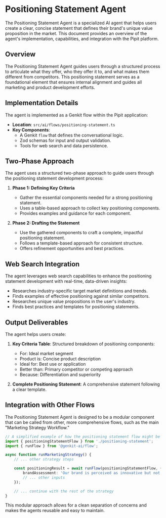 # Positioning Statement Agent

The Positioning Statement Agent is a specialized AI agent that helps users create a clear, concise statement that defines their brand's unique value proposition in the market. This document provides an overview of the agent's implementation, capabilities, and integration with the Pipit platform.

## Overview

The Positioning Statement Agent guides users through a structured process to articulate what they offer, who they offer it to, and what makes them different from competitors. This positioning statement serves as a foundational element that ensures internal alignment and guides all marketing and product development efforts.

## Implementation Details

The agent is implemented as a Genkit flow within the Pipit application:

- **Location**: `src/ai/flows/positioning-statement.ts`
- **Key Components**:
  - A Genkit `flow` that defines the conversational logic.
  - Zod schemas for input and output validation.
  - Tools for web search and data persistence.

## Two-Phase Approach

The agent uses a structured two-phase approach to guide users through the positioning statement development process:

1. **Phase 1: Defining Key Criteria**
   - Gather the essential components needed for a strong positioning statement.
   - Uses a table-based approach to collect key positioning components.
   - Provides examples and guidance for each component.

2. **Phase 2: Drafting the Statement**
   - Use the gathered components to craft a complete, impactful positioning statement.
   - Follows a template-based approach for consistent structure.
   - Offers refinement opportunities and best practices.

## Web Search Integration

The agent leverages web search capabilities to enhance the positioning statement development with real-time, data-driven insights:

- Researches industry-specific target market definitions and trends.
- Finds examples of effective positioning against similar competitors.
- Researches unique value propositions in the user's industry.
- Finds best practices and templates for positioning statements.

## Output Deliverables

The agent helps users create:

1. **Key Criteria Table**: Structured breakdown of positioning components:
   - For: Ideal market segment
   - Product is: Concise product description
   - Ideal for: Best use or application
   - Better than: Primary competitor or competing approach
   - Because: Differentiation and superiority

2. **Complete Positioning Statement**: A comprehensive statement following a clear template.

## Integration with Other Flows

The Positioning Statement Agent is designed to be a modular component that can be called from other, more comprehensive flows, such as the main "Marketing Strategy Workflow."

```typescript
// A simplified example of how the positioning statement flow might be called
import { positioningStatementFlow } from './positioning-statement';
import { runFlow } from '@genkit-ai/flow';

async function runMarketingStrategy() {
    // ... other strategy steps

    const positioningResult = await runFlow(positioningStatementFlow, {
        brandAssessment: 'Our brand is perceived as innovative but not yet well-known.',
        // ... other inputs
    });

    // ... continue with the rest of the strategy
}
```

This modular approach allows for a clean separation of concerns and makes the agents reusable and easy to maintain.
